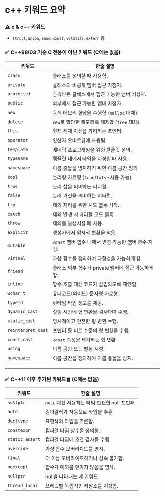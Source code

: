 # c++ 키워드 요약

### ⚠️ c & c++ 키워드
* `struct`, `union`, `enum`, `const`, `volatile`, `extern` 등

### ✅ **C++98/03 기준 C 전용이 아닌 키워드 (C에는 없음)**

| 키워드                | 한줄 설명                              |
| ------------------ | ---------------------------------- |
| `class`            | 클래스를 정의할 때 사용함.                    |
| `private`          | 클래스의 비공개 멤버 접근 지정자.                |
| `protected`        | 상속받은 클래스에서 접근 가능한 멤버 지정자.          |
| `public`           | 외부에서 접근 가능한 멤버 지정자.                |
| `new`              | 동적 메모리 할당을 수행함 (`malloc` 대체).      |
| `delete`           | `new`로 할당한 메모리를 해제함 (`free` 대체).   |
| `this`             | 현재 객체 자신을 가리키는 포인터.                |
| `operator`         | 연산자 오버로딩에 사용됨.                     |
| `template`         | 제네릭 프로그래밍을 위한 템플릿 정의.              |
| `typename`         | 템플릿 내에서 타입을 지정할 때 사용.              |
| `namespace`        | 이름 충돌을 방지하기 위한 이름 공간 정의.           |
| `bool`             | 논리형 자료형 (`true`/`false` 사용 가능).    |
| `true`             | 논리 참을 의미하는 리터럴.                    |
| `false`            | 논리 거짓을 의미하는 리터럴.                   |
| `try`              | 예외 처리를 위한 시도 블록 시작.                |
| `catch`            | 예외 발생 시 처리할 코드 블록.                 |
| `throw`            | 예외를 발생시킬 때 사용.                     |
| `explicit`         | 생성자에서 암시적 변환을 막음.                  |
| `mutable`          | `const` 멤버 함수 내에서 변경 가능한 멤버 변수 지정. |
| `virtual`          | 가상 함수를 정의하여 다형성을 가능하게 함.           |
| `friend`           | 클래스 외부 함수가 private 멤버에 접근 가능하게 함.  |
| `inline`           | 함수 호출 대신 코드가 삽입되도록 제안함.            |
| `wchar_t`          | 유니코드(와이드) 문자형 자료형.                 |
| `typeid`           | 런타임 타입 정보를 제공.                     |
| `dynamic_cast`     | 실행 시간에 형 변환을 검사하며 수행.              |
| `static_cast`      | 명시적이고 안전한 형 변환 수행.                 |
| `reinterpret_cast` | 포인터 등 비트 수준의 형 변환을 수행.             |
| `const_cast`       | `const` 속성을 제거하는 형 변환.             |
| `using`            | 이름 공간 또는 별칭 지정.                    |
| `namespace`        | 이름 공간을 정의하여 이름 충돌을 방지.             |

---

### ✅ **C++11 이후 추가된 키워드들 (C에는 없음)**

| 키워드             | 한줄 설명                           |
| --------------- | ------------------------------- |
| `nullptr`       | `NULL` 대신 사용하는 타입 안전한 null 포인터. |
| `auto`          | 컴파일러가 자동으로 타입을 추론.              |
| `decltype`      | 표현식의 타입을 추론함.                   |
| `constexpr`     | 컴파일 타임 상수를 정의함.                 |
| `static_assert` | 컴파일 타임에 조건 검사를 수행.              |
| `override`      | 가상 함수 오버라이드를 명시.                |
| `final`         | 더 이상 오버라이드하거나 상속 불가함.           |
| `noexcept`      | 함수가 예외를 던지지 않음을 명시.             |
| `nullptr`       | null을 나타내는 새 키워드.               |
| `thread_local`  | 쓰레드별 독립적인 저장소를 지정함.             |
